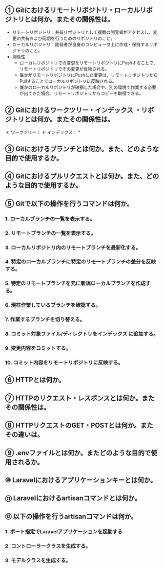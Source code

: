 ## ① Gitにおけるリモートリポジトリ・ローカルリポジトリとは何か。またその関係性は。

* リモートリポジトリ：共有リポジトリとして複数の開発者がアクセスし、変更の共有および同期を行うためのリポジトリのこと。
* ローカルリポジトリ：開発者が自身のコンピュータ上に作成・保持するリポジトリのこと。
* 関係性
    * ローカルリポジトリでの変更をリモートリポジトリにPushすることで、リモートリポジトリでその変更が反映される。
    * 誰かがリモートリポジトリにPushした変更は、リモートリポジトリからPullすることでローカルリポジトリに反映される。
    * 誰かのローカルリポジトリが破損した場合や、別の環境で作業する必要が出てきた場合、リモートリポジトリからコピーを取得できる。

## ② Gitにおけるワークツリー・インデックス ・リポジトリとは何か。またその関係性は。

＊ ワークツリー：
＊ インデックス：
*

## ③ Gitにおけるブランチとは何か。また、どのような目的で使用するか。



## ④ Gitにおけるプルリクエストとは何か。また、どのような目的で使用するか。



## ⑤ Gitで以下の操作を行うコマンドは何か。

### 1. ローカルブランチの一覧を表示する。

### 2. リモートブランチの一覧を表示する。

### 3. ローカルリポジトリ内のリモートブランチを最新化する。

### 4. 特定のローカルブランチに特定のリモートブランチの差分を反映する。

### 5. 特定のリモートブランチを元に新規ローカルブランチを作成する。

### 6. 現在作業しているブランチを確認する。

### 7. 作業するブランチを切り替える。

### 8. コミット対象ファイル/ディレクトリをインデックス に追加する。

### 9. 変更内容をコミットする。

### 10. コミット内容をリモートリポジトリに反映する。

## ⑥ HTTPとは何か。



## ⑦ HTTPのリクエスト・レスポンスとは何か。またその関係性は。



## ⑧ HTTPリクエストのGET・POSTとは何か。またその違いは。



## ⑨ .envファイルとは何か。またどのような目的で使用されるか。



## ⑩ Laravelにおけるアプリケーションキーとは何か。



## ⑪ Laravelにおけるartisanコマンドとは何か。



## ⑫ 以下の操作を行うartisanコマンドは何か。

### 1. ポート指定でLaravelアプリケーションを起動する

### 2. コントローラークラスを生成する。

### 3. モデルクラスを生成する。